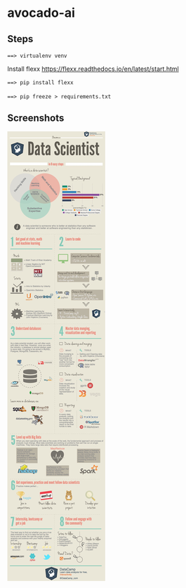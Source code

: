 # avocado-ai


## Steps 
~~~
==> virtualenv venv
~~~

Install flexx 
https://flexx.readthedocs.io/en/latest/start.html

~~~
==> pip install flexx

==> pip freeze > requirements.txt

~~~


## Screenshots

![DataScience 101](https://github.com/arunabhdas/avocado-ai/blob/master/screenshots/data_science_101.jpg)